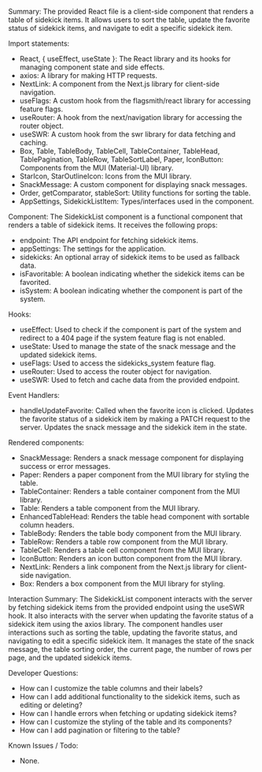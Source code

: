Summary:
The provided React file is a client-side component that renders a table of sidekick items. It allows users to sort the table, update the favorite status of sidekick items, and navigate to edit a specific sidekick item.

Import statements:
- React, { useEffect, useState }: The React library and its hooks for managing component state and side effects.
- axios: A library for making HTTP requests.
- NextLink: A component from the Next.js library for client-side navigation.
- useFlags: A custom hook from the flagsmith/react library for accessing feature flags.
- useRouter: A hook from the next/navigation library for accessing the router object.
- useSWR: A custom hook from the swr library for data fetching and caching.
- Box, Table, TableBody, TableCell, TableContainer, TableHead, TablePagination, TableRow, TableSortLabel, Paper, IconButton: Components from the MUI (Material-UI) library.
- StarIcon, StarOutlineIcon: Icons from the MUI library.
- SnackMessage: A custom component for displaying snack messages.
- Order, getComparator, stableSort: Utility functions for sorting the table.
- AppSettings, SidekickListItem: Types/interfaces used in the component.

Component:
The SidekickList component is a functional component that renders a table of sidekick items. It receives the following props:
- endpoint: The API endpoint for fetching sidekick items.
- appSettings: The settings for the application.
- sidekicks: An optional array of sidekick items to be used as fallback data.
- isFavoritable: A boolean indicating whether the sidekick items can be favorited.
- isSystem: A boolean indicating whether the component is part of the system.

Hooks:
- useEffect: Used to check if the component is part of the system and redirect to a 404 page if the system feature flag is not enabled.
- useState: Used to manage the state of the snack message and the updated sidekick items.
- useFlags: Used to access the sidekicks_system feature flag.
- useRouter: Used to access the router object for navigation.
- useSWR: Used to fetch and cache data from the provided endpoint.

Event Handlers:
- handleUpdateFavorite: Called when the favorite icon is clicked. Updates the favorite status of a sidekick item by making a PATCH request to the server. Updates the snack message and the sidekick item in the state.

Rendered components:
- SnackMessage: Renders a snack message component for displaying success or error messages.
- Paper: Renders a paper component from the MUI library for styling the table.
- TableContainer: Renders a table container component from the MUI library.
- Table: Renders a table component from the MUI library.
- EnhancedTableHead: Renders the table head component with sortable column headers.
- TableBody: Renders the table body component from the MUI library.
- TableRow: Renders a table row component from the MUI library.
- TableCell: Renders a table cell component from the MUI library.
- IconButton: Renders an icon button component from the MUI library.
- NextLink: Renders a link component from the Next.js library for client-side navigation.
- Box: Renders a box component from the MUI library for styling.

Interaction Summary:
The SidekickList component interacts with the server by fetching sidekick items from the provided endpoint using the useSWR hook. It also interacts with the server when updating the favorite status of a sidekick item using the axios library. The component handles user interactions such as sorting the table, updating the favorite status, and navigating to edit a specific sidekick item. It manages the state of the snack message, the table sorting order, the current page, the number of rows per page, and the updated sidekick items.

Developer Questions:
- How can I customize the table columns and their labels?
- How can I add additional functionality to the sidekick items, such as editing or deleting?
- How can I handle errors when fetching or updating sidekick items?
- How can I customize the styling of the table and its components?
- How can I add pagination or filtering to the table?

Known Issues / Todo:
- None.